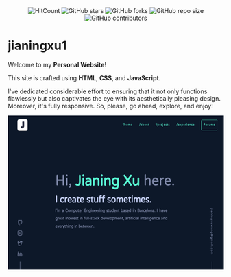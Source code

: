 <div align="center">
  <img src="https://hits.dwyl.com/jianingxu1/jianingxu.me.svg?style=flat&show=unique" alt="HitCount">
  <img src="https://img.shields.io/github/stars/jianingxu1/jianingxu.me.svg" alt="GitHub stars">
  <img src="https://img.shields.io/github/forks/jianingxu1/jianingxu.me.svg" alt="GitHub forks">
  <img src="https://img.shields.io/github/repo-size/jianingxu1/jianingxu.me" alt="GitHub repo size">
  <img src="https://img.shields.io/github/contributors/jianingxu1/jianingxu.me.svg" alt="GitHub contributors">
</div>

# jianingxu1

Welcome to my **Personal Website**!

This site is crafted using **HTML**, **CSS**, and **JavaScript**.

I've dedicated considerable effort to ensuring that it not only functions flawlessly but also captivates the eye with its aesthetically pleasing design. Moreover, it's fully responsive. So, please, go ahead, explore, and enjoy!

<div align="center">
  <img width="600" height="360" alt="Preview of the personal website" src="https://github.com/jianingxu1/jianingxu.me/blob/main/img/projects/jianingxu-me.png">
</div>
